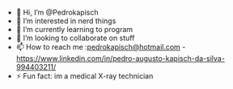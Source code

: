 - 👋 Hi, I’m @Pedrokapisch
- 👀 I’m interested in nerd things 
- 🌱 I’m currently learning to program
- 💞️ I’m looking to collaborate on stuff
- 📫 How to reach me :pedrokapisch@hotmail.com - https://www.linkedin.com/in/pedro-augusto-kapisch-da-silva-994403211/
- ⚡ Fun fact: im a medical X-ray technician

<!---
Pedrokapisch/Pedrokapisch is a ✨ special ✨ repository because its `README.md` (this file) appears on your GitHub profile.
You can click the Preview link to take a look at your changes.
--->
